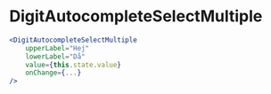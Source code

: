 # DigitAutocompleteSelectMultiple

```jsx 
<DigitAutocompleteSelectMultiple 
    upperLabel="Hej"
    lowerLabel="Då"
    value={this.state.value}
    onChange={...}
/>

```